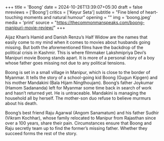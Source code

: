 +++
title = 'Boong'
date = 2024-10-26T13:39:07+05:30
draft = false
mreviews = ['Boong']
critics = ['Keyur Seta']
subtitle = "Fine blend of heart-touching moments and natural humour"
opening = ""
img = 'boong.jpeg'
media = 'print'
source = "https://thecommonmanspeaks.com/boong-manipuri-movie-review/"
+++

Aijaz Khan’s Hamid and Danish Renzu’s Half Widow are the names that easily come to my mind when it comes to movies about husbands going missing. But both the aforementioned films have the backdrop of the political crisis in Kashmir. This is where filmmaker Lakshmipriya Devi’s Manipuri movie Boong stands apart. It is more of a personal story of a boy whose father goes missing not due to any political tensions.

Boong is set in a small village in Manipur, which is close to the border of Myanmar. It tells the story of a school-going kid Boong (Gugun Kipgen) and his mother Mandakini (Bala Hijam Ningthoujam). Boong’s father Joykumar (Hamom Sadananda) left for Myanmar some time back in search of work and hasn’t returned yet. He is untraceable. Mandakini is managing the household all by herself. The mother-son duo refuse to believe murmurs about his death.

Boong’s best friend Raju Agarwal (Angom Sanamatum) and his father Sudhir (Vikram Kochhar), whose family relocated to Manipur from Rajasthan since over a 100 years, share their pain. Circumstances ensure that Boong and Raju secretly team up to find the former’s missing father. Whether they succeed forms the rest of the story.
